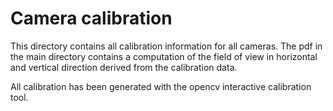 # Camera calibration

This directory contains all calibration information for all cameras. The pdf in the main directory contains a computation of the field of view in horizontal and vertical direction derived from the calibration data.

All calibration has been generated with the opencv interactive calibration tool.
